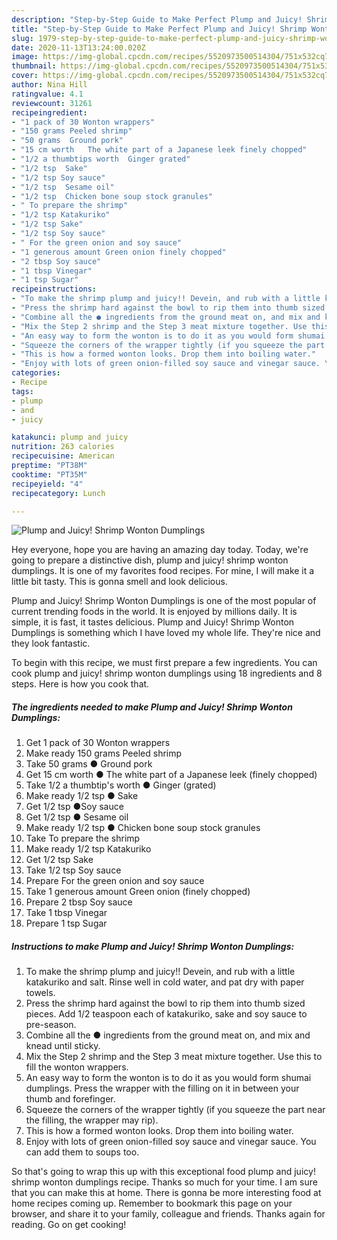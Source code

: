 ```yaml
---
description: "Step-by-Step Guide to Make Perfect Plump and Juicy! Shrimp Wonton Dumplings"
title: "Step-by-Step Guide to Make Perfect Plump and Juicy! Shrimp Wonton Dumplings"
slug: 1979-step-by-step-guide-to-make-perfect-plump-and-juicy-shrimp-wonton-dumplings
date: 2020-11-13T13:24:00.020Z
image: https://img-global.cpcdn.com/recipes/5520973500514304/751x532cq70/plump-and-juicy-shrimp-wonton-dumplings-recipe-main-photo.jpg
thumbnail: https://img-global.cpcdn.com/recipes/5520973500514304/751x532cq70/plump-and-juicy-shrimp-wonton-dumplings-recipe-main-photo.jpg
cover: https://img-global.cpcdn.com/recipes/5520973500514304/751x532cq70/plump-and-juicy-shrimp-wonton-dumplings-recipe-main-photo.jpg
author: Nina Hill
ratingvalue: 4.1
reviewcount: 31261
recipeingredient:
- "1 pack of 30 Wonton wrappers"
- "150 grams Peeled shrimp"
- "50 grams  Ground pork"
- "15 cm worth   The white part of a Japanese leek finely chopped"
- "1/2 a thumbtips worth  Ginger grated"
- "1/2 tsp  Sake"
- "1/2 tsp Soy sauce"
- "1/2 tsp  Sesame oil"
- "1/2 tsp  Chicken bone soup stock granules"
- " To prepare the shrimp"
- "1/2 tsp Katakuriko"
- "1/2 tsp Sake"
- "1/2 tsp Soy sauce"
- " For the green onion and soy sauce"
- "1 generous amount Green onion finely chopped"
- "2 tbsp Soy sauce"
- "1 tbsp Vinegar"
- "1 tsp Sugar"
recipeinstructions:
- "To make the shrimp plump and juicy!! Devein, and rub with a little katakuriko and salt. Rinse well in cold water, and pat dry with paper towels."
- "Press the shrimp hard against the bowl to rip them into thumb sized pieces. Add 1/2 teaspoon each of katakuriko, sake and soy sauce to pre-season."
- "Combine all the ● ingredients from the ground meat on, and mix and knead until sticky."
- "Mix the Step 2 shrimp and the Step 3 meat mixture together. Use this to fill the wonton wrappers."
- "An easy way to form the wonton is to do it as you would form shumai dumplings. Press the wrapper with the filling on it in between your thumb and forefinger."
- "Squeeze the corners of the wrapper tightly (if you squeeze the part near the filling, the wrapper may rip)."
- "This is how a formed wonton looks. Drop them into boiling water."
- "Enjoy with lots of green onion-filled soy sauce and vinegar sauce. You can add them to soups too."
categories:
- Recipe
tags:
- plump
- and
- juicy

katakunci: plump and juicy 
nutrition: 263 calories
recipecuisine: American
preptime: "PT38M"
cooktime: "PT35M"
recipeyield: "4"
recipecategory: Lunch

---
```



![Plump and Juicy! Shrimp Wonton Dumplings](https://img-global.cpcdn.com/recipes/5520973500514304/751x532cq70/plump-and-juicy-shrimp-wonton-dumplings-recipe-main-photo.jpg)

Hey everyone, hope you are having an amazing day today. Today, we're going to prepare a distinctive dish, plump and juicy! shrimp wonton dumplings. It is one of my favorites food recipes. For mine, I will make it a little bit tasty. This is gonna smell and look delicious.

Plump and Juicy! Shrimp Wonton Dumplings is one of the most popular of current trending foods in the world. It is enjoyed by millions daily. It is simple, it is fast, it tastes delicious. Plump and Juicy! Shrimp Wonton Dumplings is something which I have loved my whole life. They're nice and they look fantastic.




To begin with this recipe, we must first prepare a few ingredients. You can cook plump and juicy! shrimp wonton dumplings using 18 ingredients and 8 steps. Here is how you cook that.

<!--inarticleads1-->

##### The ingredients needed to make Plump and Juicy! Shrimp Wonton Dumplings:

1. Get 1 pack of 30 Wonton wrappers
1. Make ready 150 grams Peeled shrimp
1. Take 50 grams ● Ground pork
1. Get 15 cm worth  ● The white part of a Japanese leek (finely chopped)
1. Take 1/2 a thumbtip&#39;s worth ● Ginger (grated)
1. Make ready 1/2 tsp ● Sake
1. Get 1/2 tsp ●Soy sauce
1. Get 1/2 tsp ● Sesame oil
1. Make ready 1/2 tsp ● Chicken bone soup stock granules
1. Take  To prepare the shrimp
1. Make ready 1/2 tsp Katakuriko
1. Get 1/2 tsp Sake
1. Take 1/2 tsp Soy sauce
1. Prepare  For the green onion and soy sauce
1. Take 1 generous amount Green onion (finely chopped)
1. Prepare 2 tbsp Soy sauce
1. Take 1 tbsp Vinegar
1. Prepare 1 tsp Sugar




<!--inarticleads2-->

##### Instructions to make Plump and Juicy! Shrimp Wonton Dumplings:

1. To make the shrimp plump and juicy!! Devein, and rub with a little katakuriko and salt. Rinse well in cold water, and pat dry with paper towels.
1. Press the shrimp hard against the bowl to rip them into thumb sized pieces. Add 1/2 teaspoon each of katakuriko, sake and soy sauce to pre-season.
1. Combine all the ● ingredients from the ground meat on, and mix and knead until sticky.
1. Mix the Step 2 shrimp and the Step 3 meat mixture together. Use this to fill the wonton wrappers.
1. An easy way to form the wonton is to do it as you would form shumai dumplings. Press the wrapper with the filling on it in between your thumb and forefinger.
1. Squeeze the corners of the wrapper tightly (if you squeeze the part near the filling, the wrapper may rip).
1. This is how a formed wonton looks. Drop them into boiling water.
1. Enjoy with lots of green onion-filled soy sauce and vinegar sauce. You can add them to soups too.




So that's going to wrap this up with this exceptional food plump and juicy! shrimp wonton dumplings recipe. Thanks so much for your time. I am sure that you can make this at home. There is gonna be more interesting food at home recipes coming up. Remember to bookmark this page on your browser, and share it to your family, colleague and friends. Thanks again for reading. Go on get cooking!
